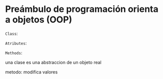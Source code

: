 # Preámbulo de programación orienta a objetos (OOP)

`Class`:

`Atributes`:

`Methods`:







una clase es una abstraccion de un objeto real



metodo: modifica valores
